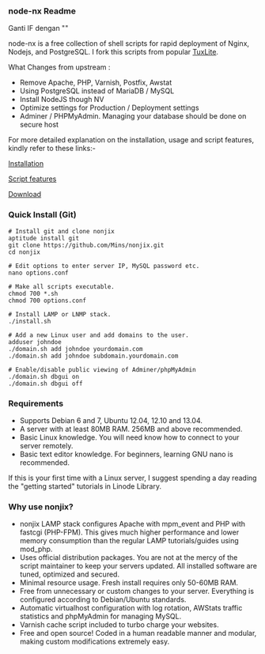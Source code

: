 ### node-nx Readme

Ganti IF dengan ""

node-nx is a free collection of shell scripts for rapid deployment of Nginx, Nodejs, and PostgreSQL. I fork this scripts from popular [TuxLite](https://github.com/Mins/TuxLite).

What Changes from upstream :

- Remove Apache, PHP, Varnish, Postfix, Awstat
- Using PostgreSQL instead of MariaDB / MySQL
- Install NodeJS though NV
- Optimize settings for Production / Deployment settings
- Adminer / PHPMyAdmin. Managing your database should be done on secure host


For more detailed explanation on the installation, usage and script features,
kindly refer to these links:-

[Installation](#)

[Script features](#)

[Download](#)

### Quick Install (Git)

    # Install git and clone nonjix
    aptitude install git
    git clone https://github.com/Mins/nonjix.git
    cd nonjix

    # Edit options to enter server IP, MySQL password etc.
    nano options.conf

    # Make all scripts executable.
    chmod 700 *.sh
    chmod 700 options.conf

    # Install LAMP or LNMP stack.
    ./install.sh

    # Add a new Linux user and add domains to the user.
    adduser johndoe
    ./domain.sh add johndoe yourdomain.com
    ./domain.sh add johndoe subdomain.yourdomain.com

    # Enable/disable public viewing of Adminer/phpMyAdmin
    ./domain.sh dbgui on
    ./domain.sh dbgui off

### Requirements

-   Supports Debian 6 and 7, Ubuntu 12.04, 12.10 and 13.04.
-   A server with at least 80MB RAM. 256MB and above recommended.
-   Basic Linux knowledge. You will need know how to connect to your
    server remotely.
-   Basic text editor knowledge. For beginners, learning GNU nano is
    recommended.

If this is your first time with a Linux server, I suggest spending a day
reading the "getting started" tutorials in Linode Library.

### Why use nonjix?

-   nonjix LAMP stack configures Apache with mpm\_event and PHP with
    fastcgi (PHP-FPM). This gives much higher performance and lower memory
    consumption than the regular LAMP tutorials/guides using mod\_php.
-   Uses official distribution packages. You are not at the mercy of the
    script maintainer to keep your servers updated. All installed
    software are tuned, optimized and secured.
-   Minimal resource usage. Fresh install requires only 50-60MB RAM.
-   Free from unnecessary or custom changes to your server. Everything
    is configured according to Debian/Ubuntu standards.
-   Automatic virtualhost configuration with log rotation, AWStats
    traffic statistics and phpMyAdmin for managing MySQL.
-   Varnish cache script included to turbo charge your websites.
-   Free and open source! Coded in a human readable manner and
    modular, making custom modifications extremely easy.
